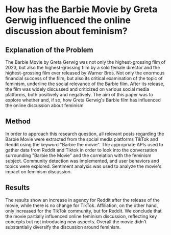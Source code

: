 # How has the Barbie Movie by Greta Gerwig influenced the online discussion about feminism?

## Explanation of the Problem
The Barbie Movie by Greta Gerwig was not only the highest-grossing film of 2023, but also the highest-grossing film by a solo female director and the highest-grossing film ever released by Warner Bros. Not only the enormous financial success of the film, but also its critical examination of the topic of feminism, underline the social relevance of the Barbie film. After its release, the film was widely discussed and criticized on various social media platforms, both positively and negatively. The aim of this paper was to explore whether and, if so, how Greta Gerwig's Barbie film has influenced the online discussion about feminism

##  Method

In order to approach this research question, all relevant posts regarding the Barbie Movie were extracted from the social media platforms TikTok and Reddit using the keyword "Barbie the movie". The appropriate APIs used to gather data from Reddit and Tiktok in order to look into the conversation surrounding "Barbie the Movie" and the correlation with the feminism subject. Community detection was implemented, and user behaviors and topics were explored. Sentiment analysis was used to analyze the movie's impact on feminism discussion.

## Results

The results show an increase in agency for Reddit after the release of the movie, while there is no change for TikTok. Affiliation, on the other hand, only increased for the TikTok community, but for Reddit. We conclude that the movie partially influenced online feminism discussion, reflecting key concepts but not introducing new aspects. Overall the movie didn't substantially diversify the discussion around feminism.
